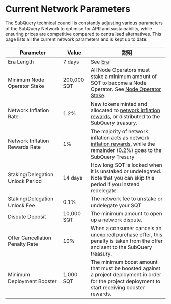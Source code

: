 # Current Network Parameters

The SubQuery technical council is constantly adjusting various parameters of the SubQuery Network to optimise for APR and sustainability, while ensuring prices are competitive compared to centralised alternatives. This page lists all the current network parameters and is kept up to date.

| Parameter                        | Value                | 説明                                                                                                                                                                                                                                 |
| -------------------------------- | -------------------- | ---------------------------------------------------------------------------------------------------------------------------------------------------------------------------------------------------------------------------------- |
| Era Length                       | 7 days               | See [Era](./introduction/era.md)                                                                                                                                                                                                   |
| Minimum Node Operator Stake      | 200,000 SQT          | All Node Operators must stake a minimum amount of SQT to become a Node Operator. See [Node Operator Stake](./node_operators/stake.md).                                                             |
| Network Inflation Rate           | 1.2% | New tokens minted and allocated to [network inflation rewards](./introduction/reward-distribution.md#network-inflation-rewards), or distributed to the SubQuery treasury.                                          |
| Network Inflation Rewards Rate   | 1%                   | The majority of network inflation acts as [network inflation rewards](./introduction/reward-distribution.md#network-inflation-rewards), while the remainder (0.2%) goes to the SubQuery Tresury |
| Staking/Delegation Unlock Period | 14 days              | How long SQT is locked when it is unstaked or undelegated. Note that you can skip this period if you instead redelegate.                                                                           |
| Staking/Delegation Unlock Fee    | 0.1% | The network fee to unstake or undelegate your SQT                                                                                                                                                                                  |
| Dispute Deposit                  | 10,000 SQT           | The minimum amount to open up a network dispute.                                                                                                                                                                   |
| Offer Cancellation Penalty Rate  | 10%                  | When a consumer cancels an unexpired purchase offer, this penalty is taken from the offer and sent to the SubQuery treasury.                                                                                       |
| Minimum Deployment Booster       | 1,000 SQT            | The minimum boost amount that must be boosted against a project deployment in order for the project deployment to start receiving booster rewards.                                                                 |
